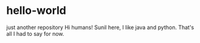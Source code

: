 # hello-world
just another repository
Hi humans!
Sunil here, I like java and python. 
That's all I had to say for now.
